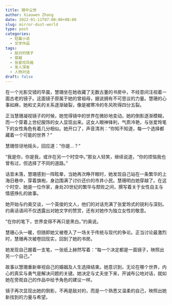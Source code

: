 ```yaml
---
title: 镜中尘世
author: Xiaowen Zhang
date: 2022-01-11T07:00:00+08:00
slug: mirror-dust-world
type: post
categories:
  - 短篇小说
  - 文学作品
tags:
  - 敌对的镜子
  - 穿越
  - 张爱玲风格
  - 发人深省
  - 人物对话
draft: false
---
```


在一个光影交错的早晨，慧珊坐在她收藏了无数古董的书房中，不经意间注视着一面古老的镜子。这面镜子原属于她的曾祖母，据说拥有不可思议的力量。慧珊的心事如麻，她和丈夫的关系逐渐破裂，像是被寒冷的冬风吹得四分五裂。

正当慧珊凝视镜子的时候，她觉得镜中的世界在微妙地变动。她的倒影逐渐模糊，而一个穿着上世纪服饰的女人显现出来。这女人眼神锋利，气质冷艳，与张爱玲笔下的女性角色有着几分相似。她开口了，声音清冽：“你知不知道，每一个选择都藏着一个可能的世界？”

慧珊惊讶地摇头，回应道：“你是…？”

“我是你，你是我，或许在另一个时空中。”那女人轻笑，继续说道，“你的烦恼我也曾有过，但选择了不同的道路。”

话音未落，慧珊感到一阵眩晕，当她再次睁开眼时，她发现自己站在一条繁华的上海旧巷中，穿着旗袍，身边围满了讨价还价的市井小民。慧珊明白她穿越了。在这个时空，她是一位作家，身处20世纪的繁华与颓败之间，撰写着关于女性自主与情感挣扎的故事。

她开始与约奥交谈，一个英俊的文人，他们的对话充满了张爱玲式的锐利与深刻。约奥话语间不仅透露出对她文字的赞赏，还有对她作为独立女性的敬意。

“在你的笔下，世界变得不再只是黑白。”约奥说。

慧珊心头一暖，但随即她又被卷入了一场关于传统与现代的争论。正当讨论最激烈时，慧珊再次被卷回现实，回到了她的书房。

她发现自己握着一支笔，一张纸上赫然写着：“每一个决定都是一面镜子，映照出另一个自己。”

故事以慧珊重新审视自己的婚姻及人生选择结束。她意识到，无论在哪个世界，内心的真实与勇气是解决问题的关键。她决定与丈夫坐下来，开诚布公地对话，就如她在旁观自己的作品中给予角色的建议一样。

镜子再次显现出她的倒影，不再是敌对的，而是一个熟悉又温柔的自己，映照出她新找到的力量与希望。